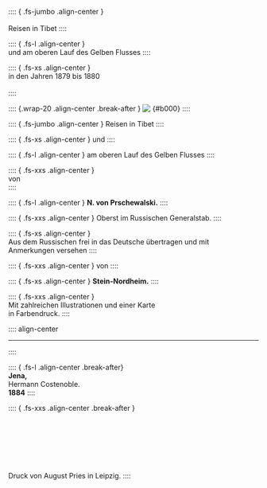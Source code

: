 :::: { .fs-jumbo .align-center }
<br /><br />
Reisen in Tibet
::::

:::: { .fs-l .align-center }
<br />
und am oberen Lauf des Gelben Flusses
::::

:::: { .fs-xs .align-center }
<br />
in den Jahren 1879 bis 1880
<br /><br />
::::

:::: {.wrap-20 .align-center .break-after }
![&nbsp;](logo1.jpg ""){#b000}
::::

:::: { .fs-jumbo .align-center }
Reisen in Tibet
::::

:::: { .fs-xs .align-center }
und
::::

:::: { .fs-l .align-center }
am oberen Lauf des Gelben Flusses
::::

:::: { .fs-xxs .align-center }
<br />
von
<br />
::::

:::: { .fs-l .align-center }
**N. von  Prschewalski.**
::::

:::: { .fs-xxs .align-center }
Oberst im Russischen Generalstab.
::::

:::: { .fs-xs .align-center }
<br />Aus dem Russischen frei in das Deutsche übertragen und mit<br />
Anmerkungen versehen
::::

:::: { .fs-xxs .align-center }
von
::::

:::: { .fs-xs .align-center }
**Stein-Nordheim.**
::::

:::: { .fs-xxs .align-center }
<br />
Mit zahlreichen Illustrationen und einer Karte<br />
in Farbendruck.
::::

:::: align-center
****
::::

:::: { .fs-l .align-center .break-after}
<br />**Jena,**<br />
Hermann Costenoble.<br />
**1884**
::::

:::: { .fs-xxs .align-center .break-after }
<br /><br /><br /><br /><br /><br /><br /><br />
Druck von August Pries in Leipzig.
::::